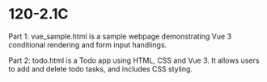 # 120-2.1C
Part 1: vue_sample.html is a sample webpage demonstrating Vue 3 conditional rendering and form input handlings.

Part 2: todo.html is a Todo app using HTML, CSS and Vue 3. It allows users to add and delete todo tasks, and includes CSS styling.
